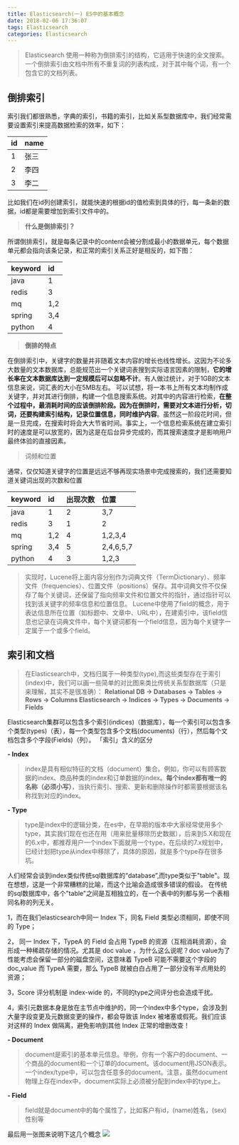 ```yaml
---
title: Elasticsearch(一) ES中的基本概念
date: 2018-02-06 17:36:07
tags: Elasticsearch
categories: Elasticsearch
---
```




> Elasticsearch 使用一种称为倒排索引的结构，它适用于快速的全文搜索。一个倒排索引由文档中所有不重复词的列表构成，对于其中每个词，有一个包含它的文档列表。
<!--more-->

倒排索引
---
索引我们都很熟悉，字典的索引，书籍的索引，比如关系型数据库中，我们经常需要设置索引来提高数据检索的效率，如下：

| id | name |
|:---|:---|
|1|张三|
|2|李四|
|3|李二|
比如我们在id列创建索引，就能快速的根据id的值检索到具体的行，每一条新的数据，id都是需要增加到索引文件中的。
> **什么是倒排索引？**

所谓倒排索引，就是每条记录中的content会被分割成最小的数据单元，每个数据单元都会指向该条记录，和正常的索引关系正好是相反的，如下图：

| keyword | id |
|:---|:---|
|java|1|
|redis|3|
|mq|1,2|
|spring|3,4|
|python|4|

> **倒排的特点**

在倒排索引中，关键字的数量并非随着文本内容的增长也线性增长。这因为不论多大数量的文本数据库，总能规范出一个关键词表搜到实际语言因素的限制，**它的增长率在文本数据库达到一定规模后可以忽略不计**。有人做过统计，对于1GB的文本信息来说，词汇表的大小在5MB左右。
可以试想，将一本书上所有文本均制作成关键字，并对其进行倒排，构建一个信息搜索系统。对其中的内容进行检索，**在整个过程中，最消耗时间的应该倒排阶段。因为在倒排时，需要对文本进行分析，切词，还要构建索引结构，记录位置信息，同时维护内容**。虽然这一阶段花时间，但是一旦完成，在搜索时将会大大节省时间。事实上，一个信息检索系统在建立索引时的速度是可以放宽的，因为这是在后台异步完成的，而其搜索速度才是影响用户最终体验的直接因素。

> 词频和位置

通常，仅仅知道关键字的位置是远远不够再现实场景中完成搜索的，我们还需要知道关键词出现的次数和位置

| keyword | id | 出现次数 | 位置 |
|:---|:---|:---|:---|
|java|1|2|3,7|
|redis|3|1|2|
|mq|1,2|4|1,2,3,4|
|spring|3,4|5|2,4,6,5,7|
|python|4|3|1,2,3|

> 实现时，Lucene将上面内容分别作为词典文件（TermDictionary）、频率文件（frequencies）、位置文件（positions）保存。其中词典文件不仅保存了每个关键词，还保留了指向频率文件和位置文件的指针，通过指针可以找到该关键字的频率信息和位置信息。
Lucene中使用了field的概念，用于表达信息所在位置（如标题中、文章中、URL中），在建索引中，该field信息也记录在词典文件中，每个关键词都有一个field信息，因为每个关键字一定属于一个或多个field。

索引和文档
---
> 在Elasticsearch中，文档归属于一种类型(type),而这些类型存在于索引(index)中，我们可以画一些简单的对比图来类比传统关系型数据库（只是来理解，其实不是很准确）：
**Relational DB -> Databases -> Tables -> Rows -> Columns
Elasticsearch -> Indices   -> Types  -> Documents -> Fields**

Elasticsearch集群可以包含多个索引(indices)（数据库），每一个索引可以包含多个类型(types)（表），每一个类型包含多个文档(documents)（行），然后每个文档包含多个字段(Fields)（列）。 「索引」含义的区分

 **- Index**
> index是具有相似特征的文档（document）集合。例如，你可以有顾客数据的index、商品种类的index和订单数据的index。**每个index都有唯一的名称（必须小写）**，当执行索引、搜索、更新和删除操作时都需要根据该名称找到对应的index。
 
 **- Type**
 > type是index中的逻辑分类，在es中，在早期的版本中大家经常使用多个type，其实我们现在也还在用（用来批量移除历史数据），后来到5.X和现在的6.x中，都推荐用户一个index下面就用一个type，在后续的7.x规划中，已经计划把type从index中移除了，具体的原因，就是多个type存在很多坑。
 
人们经常会谈到index类似传统sql数据库的“database”,而type类似于"table"。现在想想，这是一个非常糟糕的比喻，而这个比喻会造成很多错误的假设。
在传统的sql数据库中，各个"table"之间是互相独立的，在一个表中的列都与另一个表相同名称的列无关。

1，而在我们elasticsearch中同一 Index 下，同名 Field 类型必须相同，即使不同的 Type；

2， 同一 Index 下，TypeA 的 Field 会占用 TypeB 的资源（互相消耗资源），会形成一种稀疏存储的情况。尤其是 doc value ，为什么这么说呢？doc value为了性能考虑会保留一部分的磁盘空间，这意味着 TypeB 可能不需要这个字段的 doc_value 而 TypeA 需要，那么 TypeB 就被白白占用了一部分没有半点用处的资源；

3，Score 评分机制是 index-wide 的，不同的type之间评分也会造成干扰。

4，索引元数据本身是放在主节点中维护的，同一个index中多个type，会涉及到大量字段变更及元数据变更的操作，都会导致该 Index 被堵塞或假死。我们应该对这样的 Index 做隔离，避免影响到其他 Index 正常的增删改查！
 
 **- Document**
 >   document是索引的基本单元信息。举例，你有一个客户的document、一个商品的document和一个订单的document。该document用JSON表示。
      一个index/type中，可以包含任意多的document。注意，虽然document物理上存在index中，document实际上必须被分配到index中的type上。
 
 **- Field**
 > field就是document中的每个属性了，比如客户有id，(name)姓名，(sex)性别等
 
 最后用一张图来说明下这几个概念
 ![](/images/es.png)

